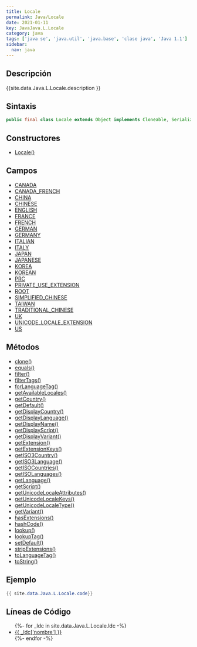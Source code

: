 ```yaml
---
title: Locale
permalink: Java/Locale
date: 2021-01-11
key: JavaJava.L.Locale
category: java
tags: ['java se', 'java.util', 'java.base', 'clase java', 'Java 1.1']
sidebar: 
  nav: java
---
```


## Descripción
{{site.data.Java.L.Locale.description }}

## Sintaxis
~~~java
public final class Locale extends Object implements Cloneable, Serializable
~~~

## Constructores
* [Locale()](/Java/Locale/Locale/)

## Campos
* [CANADA](/Java/Locale/CANADA)
* [CANADA_FRENCH](/Java/Locale/CANADA_FRENCH)
* [CHINA](/Java/Locale/CHINA)
* [CHINESE](/Java/Locale/CHINESE)
* [ENGLISH](/Java/Locale/ENGLISH)
* [FRANCE](/Java/Locale/FRANCE)
* [FRENCH](/Java/Locale/FRENCH)
* [GERMAN](/Java/Locale/GERMAN)
* [GERMANY](/Java/Locale/GERMANY)
* [ITALIAN](/Java/Locale/ITALIAN)
* [ITALY](/Java/Locale/ITALY)
* [JAPAN](/Java/Locale/JAPAN)
* [JAPANESE](/Java/Locale/JAPANESE)
* [KOREA](/Java/Locale/KOREA)
* [KOREAN](/Java/Locale/KOREAN)
* [PRC](/Java/Locale/PRC)
* [PRIVATE_USE_EXTENSION](/Java/Locale/PRIVATE_USE_EXTENSION)
* [ROOT](/Java/Locale/ROOT)
* [SIMPLIFIED_CHINESE](/Java/Locale/SIMPLIFIED_CHINESE)
* [TAIWAN](/Java/Locale/TAIWAN)
* [TRADITIONAL_CHINESE](/Java/Locale/TRADITIONAL_CHINESE)
* [UK](/Java/Locale/UK)
* [UNICODE_LOCALE_EXTENSION](/Java/Locale/UNICODE_LOCALE_EXTENSION)
* [US](/Java/Locale/US)

## Métodos
* [clone()](/Java/Locale/clone)
* [equals()](/Java/Locale/equals)
* [filter()](/Java/Locale/filter)
* [filterTags()](/Java/Locale/filterTags)
* [forLanguageTag()](/Java/Locale/forLanguageTag)
* [getAvailableLocales()](/Java/Locale/getAvailableLocales)
* [getCountry()](/Java/Locale/getCountry)
* [getDefault()](/Java/Locale/getDefault)
* [getDisplayCountry()](/Java/Locale/getDisplayCountry)
* [getDisplayLanguage()](/Java/Locale/getDisplayLanguage)
* [getDisplayName()](/Java/Locale/getDisplayName)
* [getDisplayScript()](/Java/Locale/getDisplayScript)
* [getDisplayVariant()](/Java/Locale/getDisplayVariant)
* [getExtension()](/Java/Locale/getExtension)
* [getExtensionKeys()](/Java/Locale/getExtensionKeys)
* [getISO3Country()](/Java/Locale/getISO3Country)
* [getISO3Language()](/Java/Locale/getISO3Language)
* [getISOCountries()](/Java/Locale/getISOCountries)
* [getISOLanguages()](/Java/Locale/getISOLanguages)
* [getLanguage()](/Java/Locale/getLanguage)
* [getScript()](/Java/Locale/getScript)
* [getUnicodeLocaleAttributes()](/Java/Locale/getUnicodeLocaleAttributes)
* [getUnicodeLocaleKeys()](/Java/Locale/getUnicodeLocaleKeys)
* [getUnicodeLocaleType()](/Java/Locale/getUnicodeLocaleType)
* [getVariant()](/Java/Locale/getVariant)
* [hasExtensions()](/Java/Locale/hasExtensions)
* [hashCode()](/Java/Locale/hashCode)
* [lookup()](/Java/Locale/lookup)
* [lookupTag()](/Java/Locale/lookupTag)
* [setDefault()](/Java/Locale/setDefault)
* [stripExtensions()](/Java/Locale/stripExtensions)
* [toLanguageTag()](/Java/Locale/toLanguageTag)
* [toString()](/Java/Locale/toString)

## Ejemplo
~~~java
{{ site.data.Java.L.Locale.code}}
~~~

## Líneas de Código
<ul>
{%- for _ldc in site.data.Java.L.Locale.ldc -%}
   <li>
       <a href="{{_ldc['url'] }}">{{ _ldc['nombre'] }}</a>
   </li>
{%- endfor -%}
</ul>
